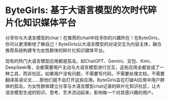 # ByteGirls: 基于大语言模型的次时代碎片化知识媒体平台

分享你与大语言模型的chat！在推荐的chat中找寻你的兴趣所在！在ByteGirls，你可以更清晰地了解自己！ByteGirls以大语言模型的对话交互为内容主体，融合推荐系统构建专为女性群体的碎片化知识媒体平台。

现有的热门大语言模型应用都是孤岛，如ChatGPT、Gemini、豆包、Kimi、DeepSeek等，全都需要用户主动与大语言模型进行交互，这些应用全都变成了一种工具，而非社区。如果用户没有问题，不需要写代码，不需要处理文档，不需要翻译英语论文......那他们就不会打开这些应用。ByteGirls旨在打破AI应用中用户群体的孤岛，为女性群体建立分享与大语言模型chat记录的碎片化知识社区，让大语言模型生成的知识、思考、艺术流动起来，影响每一个对其感兴趣的用户。
